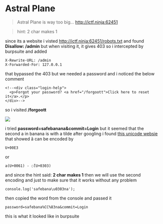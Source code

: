 # Astral Plane

>Astral Plane is way too big... http://ictf.ninja:62451

>hint: 2 char makes 1


since its a website i visted http://ictf.ninja:62451/robots.txt and found **Disallow: /admin** but when visiting it, it gives 403 so i intercepted by burpsuite and added 
```
X-Rewrite-URL: /admin
X-Forwarded-For: 127.0.0.1
```
that bypassed the 403 but we needed a password and i noticed the below comment
```
<!--<div class="login-help">
  <p>Forgot your password? <a href="/forgoott">Click here to reset it</a>.</p>
</div>-->
```
so i visited **/forgoott** 

![](https://i.imgur.com/HgaDbX5.png)

i tried **password=safebanana&commit=Login** but it seemed that the second a in banana is with a tilde
after googling i found [this unicode websie](https://www.compart.com/en/unicode/U+00E3) that showed ã can be encoded by 
```
U+00E3
```
or
```
a(U+0061) - ◌̃(U+0303)
```
and since the hint said: **2 char makes 1** then we will use the second encoding
and just to make sure that it works without any problem 
```
console.log('safebana\u0303na');
```
then copied the word from the console and passed it
```
password=safebana%CC%83na&commit=Login
```
this is what it looked like in burpsuite
